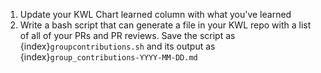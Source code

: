 1. Update your KWL Chart learned column with what you've learned
2. Write a bash script that can generate a file in your KWL repo with a list of all of your PRs and PR reviews. Save the script as {index}`groupcontributions.sh` and its output as {index}`group_contributions-YYYY-MM-DD.md` 

